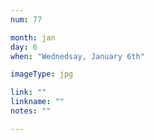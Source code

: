```yaml
---
num: 77

month: jan
day: 6
when: "Wednedsay, January 6th"

imageType: jpg

link: ""
linkname: ""
notes: ""

---
```


